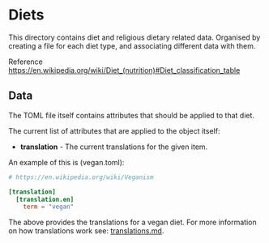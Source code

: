 Diets
=====

This directory contains diet and religious dietary related data. Organised by creating a file for each diet type, and associating different data with them.

Reference https://en.wikipedia.org/wiki/Diet_(nutrition)#Diet_classification_table


Data
----

The TOML file itself contains attributes that should be applied to that diet.

The current list of attributes that are applied to the object itself:

* __translation__ - The current translations for the given item.


An example of this is (vegan.toml):

```toml
# https://en.wikipedia.org/wiki/Veganism

[translation]
  [translation.en]
    term = "vegan"
```

The above provides the translations for a vegan diet. For more information on how translations work see: [translations.md](../translations.md).
